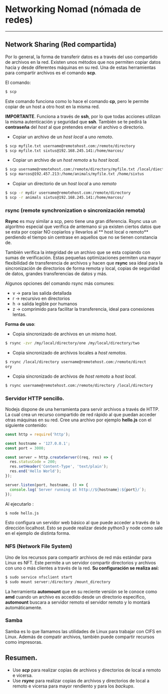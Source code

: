 # Networking Nomad (nómada de redes)
---

## Network Sharing (Red compartida)

Por lo general, la forma de transferir datos es a través del uso compartido de archivos en la red.
Existen unos métodos que nos permiten copiar datos hacia y desde diferentes máquinas en su red. 
Una de estas herramientas para compartir archivos es el comando **scp**. 

El comando:
~~~bash
$ scp
~~~

Este comando funciona como lo hace el comando **cp**, pero le permite copiar de un host a otro host en la misma red.

**IMPORTANTE**. Funciona a través de **ssh**, por lo que todas acciones utilizan la misma autenticación y seguridad que **ssh**. También se te pedirá la **contraseña** del *host* al que pretendes enviar el archivo o directorio.

- Copiar un archivo de un *host local* a uno *remoto*.
~~~bash
$ scp myfile.txt username@remotohost.com:/remote/directory
$ scp myfile.txt sixtus@192.168.245.141:/home/marcos/
~~~
- Copiar un archivo de un *host remoto* a tu *host local*.
~~~bash
$ scp username@remotehost.com:/remote/directory/myfile.txt /local/diectory
$ scp marcos@192.457.213:/home/animals/myfile.txt /home/sixtus
~~~
- Copiar un directorio de un *host local* a uno *remoto*
~~~bash
$ scp -r mydir username@remotehost.com:/remote/directory
$ scp -r animals sixtus@192.168.245.141:/home/marcos/
~~~

### rsync (remote synchronization o sincronización remota)
**Rsync** es muy similar a scp, pero tiene una gran diferencia. Rsync usa un algoritmo especial que verifica de antemano si ya existen ciertos datos que se esta por copiar NO copiarlos y llevarlos al ** host local o remoto** perdiendo el tiempo sin centrase en aquellos que no se tienen constancia de.

También verifica la integridad de un archivo que se esta copiando con sumas de verificación. Estas pequeñas optimizaciones permiten una mayor flexibilidad de transferencia de archivos y hacen que **rsync** sea ideal para la sincronización de directorios de forma remota y local, copias de seguridad de datos, grandes transferencias de datos y más.

Algunos opciones del comando rsync más comunes: 
- v	→	para las salida detallada 
- r	→	recursivo en directorios
- h	→	salida legible por humanos 
- z	→	comprimido para facilitar la transferencia, ideal para conexiones lentas.

**Forma de uso**:
- Copia sincronizado de archivos en un mismo host.
~~~bash
$ rsync -zvr /my/local/directory/one /my/local/directory/two
~~~

- Copia sincronizado de archivos locales a *host remotos*.
~~~bash
$ rsync /local/directory username@remotehost.com:/remote/direct
ory
~~~

- Copia sincronizado de archivos de *host remoto* a *host local*.
~~~bash
$ rsync username@remotehost.com:/remote/directory /local/directory
~~~

### Servidor HTTP sencillo.
Nodejs dispone de una herramienta para servir archivos a través de HTTP. La cual crea un recurso compartido de red rápido al que puedan acceder otras máquinas en su red. Cree una archivo por ejemplo **hello.js** con el siguiente contenido: 

~~~js 
const http = require('http');

const hostname = '127.0.0.1';
const port = 3000;

const server = http.createServer((req, res) => {
  res.statusCode = 200;
  res.setHeader('Content-Type', 'text/plain');
  res.end('Hello World');
});

server.listen(port, hostname, () => {
  console.log(`Server running at http://${hostname}:${port}/`);
});
~~~
Al ejecutarlo :
~~~bash
$ node hello.js
~~~

Esto configura un servidor web básico al que puede acceder a través de la dirección localhost. 
Esto se puede realizar desde python3 y node como sale en el ejemplo de distinta forma.

### NFS (Network File System)

Uno de los recursos para compartir archivos de red más estándar para Linux es NFT. Este permite a un servidor compartir directorios y archivos con uno o más clientes a través de la red.
**Su configuración se realiza así:**
~~~bash
$ sudo service nfsclient start
$ sudo mount server:/directory /mount_directory
~~~
La herramienta **automount** que en su reciente versión se le conoce como **amd** cuando un archivo es accedido desde un directorio especifico, **automount** buscara a servidor remoto el servidor remoto y lo montará automáticamente.

### Samba 
Samba es lo que llamamos las utilidades de Linux para trabajar con CIFS en Linux. Además de compatir archivos, también puede compartir recursos como impresoras.


## Resumen.

- Use ***scp*** para realizar copias de archivos y directorios de local a remoto e vicersa.
- Use ***rsync*** para realizar copias de archivos y directorios de local a remoto e vicersa para mayor rendiento y para los *backups*.


